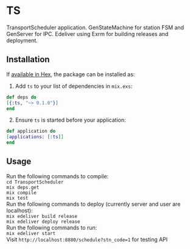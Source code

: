 # TS

TransportScheduler application.
GenStateMachine for station FSM and GenServer for IPC.
Edeliver using Exrm for building releases and deployment.

## Installation

If [available in Hex](https://hex.pm/docs/publish), the package can be installed as:

1. Add `ts` to your list of dependencies in `mix.exs`:

```elixir
def deps do
[{:ts, "~> 0.1.0"}]
end
```

2. Ensure `ts` is started before your application:

```elixir
def application do
[applications: [:ts]]
end
```


## Usage

Run the following commands to compile:  
`cd TransportScheduler`  
`mix deps.get`  
`mix compile`  
`mix test`  
Run the following commands to deploy (currently server and user are localhost):   
`mix edeliver build release`   
`mix edeliver deploy release`   
Run the following commands to run:   
`mix edeliver start`   
Visit `http://localhost:8880/schedule?stn_code=1` for testing API   

